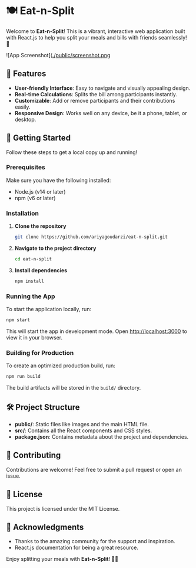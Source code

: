 
# 🍽️ Eat-n-Split

Welcome to **Eat-n-Split**! This is a vibrant, interactive web application built with React.js to help you split your meals and bills with friends seamlessly! 🎉

![App Screenshot]([./public/screenshot.png](https://raw.githubusercontent.com/ariyagoudarzi/eat-n-split/main/ScreenShots/photo_2024-08-28_12-56-19.jpg])

## 🌟 Features

- **User-friendly Interface**: Easy to navigate and visually appealing design.
- **Real-time Calculations**: Splits the bill among participants instantly.
- **Customizable**: Add or remove participants and their contributions easily.
- **Responsive Design**: Works well on any device, be it a phone, tablet, or desktop.

## 🚀 Getting Started

Follow these steps to get a local copy up and running!

### Prerequisites

Make sure you have the following installed:

- Node.js (v14 or later)
- npm (v6 or later)

### Installation

1. **Clone the repository**

   ```bash
   git clone https://github.com/ariyagoudarzi/eat-n-split.git
   ```

2. **Navigate to the project directory**

   ```bash
   cd eat-n-split
   ```

3. **Install dependencies**

   ```bash
   npm install
   ```

### Running the App

To start the application locally, run:

```bash
npm start
```

This will start the app in development mode. Open [http://localhost:3000](http://localhost:3000) to view it in your browser.

### Building for Production

To create an optimized production build, run:

```bash
npm run build
```

The build artifacts will be stored in the `build/` directory.

## 🛠️ Project Structure

- **public/**: Static files like images and the main HTML file.
- **src/**: Contains all the React components and CSS styles.
- **package.json**: Contains metadata about the project and dependencies.

## 🤝 Contributing

Contributions are welcome! Feel free to submit a pull request or open an issue.

## 📄 License

This project is licensed under the MIT License.

## 🎨 Acknowledgments

- Thanks to the amazing community for the support and inspiration.
- React.js documentation for being a great resource.

Enjoy splitting your meals with **Eat-n-Split**! 🍕🥗
